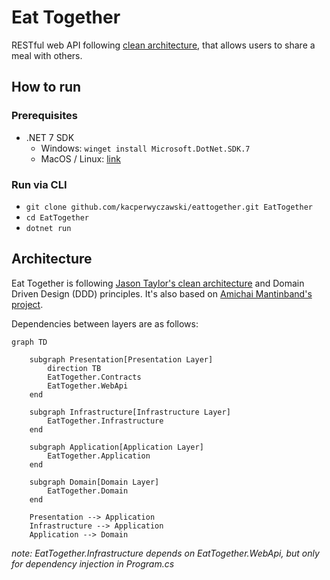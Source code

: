 # Eat Together

RESTful web API following [clean architecture](https://jasontaylor.dev/clean-architecture-getting-started/), that allows users to share a meal with others.

## How to run

### Prerequisites

- .NET 7 SDK
    - Windows: `winget install Microsoft.DotNet.SDK.7`
    - MacOS / Linux: [link](https://dotnet.microsoft.com/en-us/download/dotnet/7.0)

### Run via CLI

- `git clone github.com/kacperwyczawski/eattogether.git EatTogether`
- `cd EatTogether`
- `dotnet run`

## Architecture

Eat Together is following [Jason Taylor's clean architecture](https://jasontaylor.dev/clean-architecture-getting-started/) and Domain Driven Design (DDD) principles.
It's also based on [Amichai Mantinband's project](https://github.com/amantinband/buber-breakfast).

Dependencies between layers are as follows:

```mermaid
graph TD

    subgraph Presentation[Presentation Layer]
        direction TB
        EatTogether.Contracts
        EatTogether.WebApi
    end

    subgraph Infrastructure[Infrastructure Layer]
        EatTogether.Infrastructure
    end

    subgraph Application[Application Layer]
        EatTogether.Application
    end

    subgraph Domain[Domain Layer]
        EatTogether.Domain
    end

    Presentation --> Application
    Infrastructure --> Application
    Application --> Domain
```

*note: EatTogether.Infrastructure depends on EatTogether.WebApi, but only for dependency injection in Program.cs*